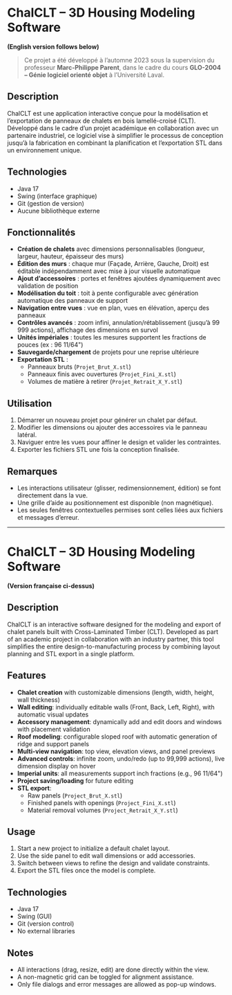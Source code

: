 # ChalCLT – 3D Housing Modeling Software 
**(English version follows below)**

> Ce projet a été développé à l’automne 2023 sous la supervision du professeur **Marc-Philippe Parent**, dans le cadre du cours **GLO-2004 – Génie logiciel orienté objet** à l’Université Laval.

## Description

ChalCLT est une application interactive conçue pour la modélisation et l’exportation de panneaux de chalets en bois lamellé-croisé (CLT). Développé dans le cadre d’un projet académique en collaboration avec un partenaire industriel, ce logiciel vise à simplifier le processus de conception jusqu’à la fabrication en combinant la planification et l’exportation STL dans un environnement unique.

## Technologies

- Java 17  
- Swing (interface graphique)  
- Git (gestion de version)  
- Aucune bibliothèque externe

## Fonctionnalités

- **Création de chalets** avec dimensions personnalisables (longueur, largeur, hauteur, épaisseur des murs)
- **Édition des murs** : chaque mur (Façade, Arrière, Gauche, Droit) est éditable indépendamment avec mise à jour visuelle automatique
- **Ajout d’accessoires** : portes et fenêtres ajoutées dynamiquement avec validation de position
- **Modélisation du toit** : toit à pente configurable avec génération automatique des panneaux de support
- **Navigation entre vues** : vue en plan, vues en élévation, aperçu des panneaux
- **Contrôles avancés** : zoom infini, annulation/rétablissement (jusqu’à 99 999 actions), affichage des dimensions en survol
- **Unités impériales** : toutes les mesures supportent les fractions de pouces (ex : 96 11/64")
- **Sauvegarde/chargement** de projets pour une reprise ultérieure
- **Exportation STL** :
  - Panneaux bruts (`Projet_Brut_X.stl`)
  - Panneaux finis avec ouvertures (`Projet_Fini_X.stl`)
  - Volumes de matière à retirer (`Projet_Retrait_X_Y.stl`)

## Utilisation

1. Démarrer un nouveau projet pour générer un chalet par défaut.
2. Modifier les dimensions ou ajouter des accessoires via le panneau latéral.
3. Naviguer entre les vues pour affiner le design et valider les contraintes.
4. Exporter les fichiers STL une fois la conception finalisée.


## Remarques

- Les interactions utilisateur (glisser, redimensionnement, édition) se font directement dans la vue.
- Une grille d’aide au positionnement est disponible (non magnétique).
- Les seules fenêtres contextuelles permises sont celles liées aux fichiers et messages d’erreur.

---

# ChalCLT – 3D Housing Modeling Software  
**(Version française ci-dessus)**

## Description

ChalCLT is an interactive software designed for the modeling and export of chalet panels built with Cross-Laminated Timber (CLT). Developed as part of an academic project in collaboration with an industry partner, this tool simplifies the entire design-to-manufacturing process by combining layout planning and STL export in a single platform.

## Features

- **Chalet creation** with customizable dimensions (length, width, height, wall thickness)
- **Wall editing**: individually editable walls (Front, Back, Left, Right), with automatic visual updates
- **Accessory management**: dynamically add and edit doors and windows with placement validation
- **Roof modeling**: configurable sloped roof with automatic generation of ridge and support panels
- **Multi-view navigation**: top view, elevation views, and panel previews
- **Advanced controls**: infinite zoom, undo/redo (up to 99,999 actions), live dimension display on hover
- **Imperial units**: all measurements support inch fractions (e.g., 96 11/64")
- **Project saving/loading** for future editing
- **STL export**:
  - Raw panels (`Project_Brut_X.stl`)
  - Finished panels with openings (`Project_Fini_X.stl`)
  - Material removal volumes (`Project_Retrait_X_Y.stl`)

## Usage

1. Start a new project to initialize a default chalet layout.
2. Use the side panel to edit wall dimensions or add accessories.
3. Switch between views to refine the design and validate constraints.
4. Export the STL files once the model is complete.

## Technologies

- Java 17  
- Swing (GUI)  
- Git (version control)  
- No external libraries

## Notes

- All interactions (drag, resize, edit) are done directly within the view.
- A non-magnetic grid can be toggled for alignment assistance.
- Only file dialogs and error messages are allowed as pop-up windows.
